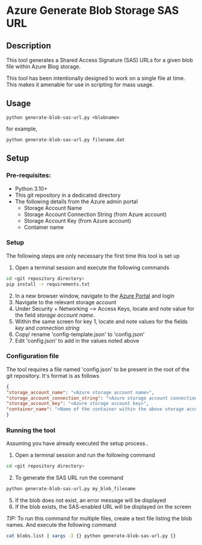 # Azure Generate Blob Storage SAS URL

## Description

This tool generates a Shared Access Signature (SAS) URLs for a given blob file within Azure Blog storage.

This tool has been intentionally designed to work on a single file at time. This makes it amenable for use in scripting for mass usage.

## Usage

```
python generate-blob-sas-url.py <blobname>
```

for example,
```
python generate-blob-sas-url.py filename.dat
```

## Setup

### Pre-requisites:

- Python 3.10+
- This git repository in a dedicated directory 
- The following details from the Azure admin portal
    - Storage Account Name
    - Storage Account Connection String (from Azure account)
    - Storage Account Key (from Azure account)
    - Container name

### Setup 
The following steps are only necessary the first time this tool is set up

1. Open a terminal session and execute the following commands
```sh
cd <git repository directory>
pip install -r requirements.txt
```
2. In a new browser window, navigate to the [Azure Portal](https://portal.azure.com/) and login
3. Navigate to the relevant storage account 
4. Under Security + Networking --> Access Keys, locate and note value for the field _storage account name_.
5. Within the same screen for key 1, locate and note values for the fields _key_ and _connection string_
6. Copy/ rename 'config-template.json' to 'config.json'
7. Edit 'config.json' to add in the values noted above

### Configuration file
The tool requires a file named 'config.json' to be present in the root of the git repository. It's format is as follows

```json
{
"storage_account_name": "<Azure storage account name>",
"storage_account_connection_string": "<Azure storage account connection string>",
"storage_account_key": "<Azure storage account key>",
"container_name": "<Name of the container within the above storage account>" 
}
```

### Running the tool

Assuming you have already executed the setup process..

1. Open a terminal session and run the following command
```sh
cd <git repository directory>
```
2. To generate the SAS URL run the command 
```sh
python generate-blob-sas-url.py my_blob_filename
```
5. If the blob does not exist, an error message will be displayed
6. If the blob exists, the SAS-enabled URL will be displayed on the screen

*TIP:* To run this command for multiple files, create a text file listing the blob names. And execute the following command

```sh
cat blobs.list | xargs -I {} python generate-blob-sas-url.py {}
```
